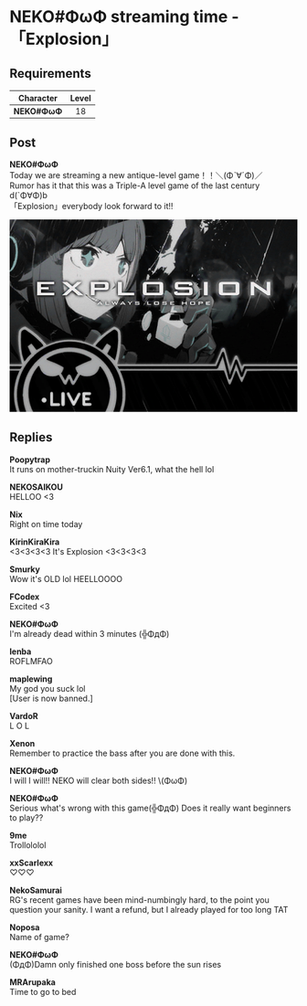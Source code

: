 # NEKO\#ΦωΦ streaming time -「Explosion」
## Requirements
| Character  |Level|
|------------|:---:|
|**NEKO#ΦωΦ**| 18  |

## Post
**NEKO#ΦωΦ**<br>
Today we are streaming a new antique-level game！！＼(Φˋ∀ˊΦ)／<br>
Rumor has it that this was a Triple-A level game of the last century d(`Φ∀Φ)b <br>
「Explosion」everybody look forward to it!!

![n1401.png](./attachments/n1401.png)
## Replies
**Poopytrap**<br>
It runs on mother-truckin Nuity Ver6.1, what the hell lol

**NEKOSAIKOU**<br>
HELLOO <3

**Nix**<br>
Right on time today 

**KirinKiraKira**<br>
<3<3<3<3 It's Explosion <3<3<3<3

**Smurky**<br>
Wow it's OLD lol HEELLOOOO

**FCodex**<br>
Excited <3

**NEKO#ΦωΦ**<br>
I'm already dead within 3 minutes (╬ΦдΦ)

**lenba**<br>
ROFLMFAO

**maplewing**<br>
My god you suck lol <br>
[User is now banned.]

**VardoR**<br>
L O L

**Xenon**<br>
Remember to practice the bass after you are done with this.

**NEKO#ΦωΦ**<br>
I will I will!! NEKO will clear both sides!! \\(ΦωΦ)

**NEKO#ΦωΦ**<br>
Serious what's wrong with this game(╬ΦдΦ) Does it really want beginners to play??

**9me**<br>
Trollololol

**xxScarlexx**<br>
♡♡♡

**NekoSamurai**<br>
RG's recent games have been mind-numbingly hard, to the point you question your sanity. I want a refund, but I already played for too long TAT

**Noposa**<br>
Name of game?

**NEKO#ΦωΦ**<br>
(ΦдΦ)Damn only finished one boss before the sun rises

**MRArupaka**<br>
Time to go to bed

